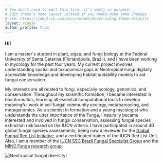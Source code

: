 ```yaml
---
# You don't need to edit this file, it's empty on purpose.
# Edit theme's home layout instead if you wanna make some changes
# See: https://jekyllrb.com/docs/themes/#overriding-theme-defaults
layout: single
author_profile: true
---
```



#### Hi!

I am a master's student in plant, algae, and fungi biology at the Federal University of Santa Catarina (Florianópolis, Brazil), and I have been working in mycology for the past four years. My current project involves understanding spatial and taxonomical gaps in Neotropical *Fungi* digitally accessible knowledge and developing habitat suitability models to aid fungal conservation.

My interests are all related to fungi, especially ecology, genomics, and conservation. Throughout my scientific formation, I
became interested in bioinformatics, learning all essential computational tools to develop meaningful work in soil fungal
community ecology, metabarcoding, and metagenomics. As a scientist in formation and a young mycologist who understands the utter
importance of the Funga, I naturally became interested and involved in fungal conservation, assessing fungal species extinction
risk based on the IUCN criteria. I have participated in around 40 global fungal species assessments, being now a reviewer for the
[Global Fungal Red List Initiative](https://redlist.info/en/iucn/welcome), and a certificated trainer of the IUCN Red List Unit. Also, I am a member of the [IUCN SSC Brazil Fungal Specialist Group](https://www.iucnbrazfun.com/) and the [MIND.Funga research group](https://mindfunga.ufsc.br/?lang=en).


![Neotropical fungal diversity!](/assets/images/about_footer.png)
